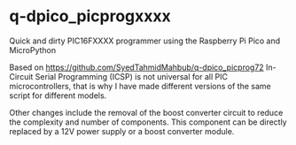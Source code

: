 # q-dpico_picprogxxxx
Quick and dirty PIC16FXXXX programmer using the Raspberry Pi Pico and MicroPython 

Based on https://github.com/SyedTahmidMahbub/q-dpico_picprog72
In-Circuit Serial Programming (ICSP) is not universal for all PIC microcontrollers, that is why I have made different versions of the same script for different models.

Other changes include the removal of the boost converter circuit to reduce the complexity and number of components. This component can be directly replaced by a 12V power supply or a boost converter module.
